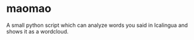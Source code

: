 # maomao
A small python script which can analyze words you said in Icalingua and shows it as a wordcloud.
